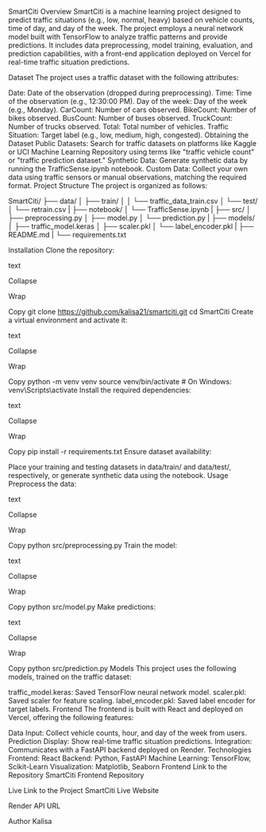 SmartCiti
Overview
SmartCiti is a machine learning project designed to predict traffic situations (e.g., low, normal, heavy) based on vehicle counts, time of day, and day of the week. The project employs a neural network model built with TensorFlow to analyze traffic patterns and provide predictions. It includes data preprocessing, model training, evaluation, and prediction capabilities, with a front-end application deployed on Vercel for real-time traffic situation predictions.

Dataset
The project uses a traffic dataset with the following attributes:

Date: Date of the observation (dropped during preprocessing).
Time: Time of the observation (e.g., 12:30:00 PM).
Day of the week: Day of the week (e.g., Monday).
CarCount: Number of cars observed.
BikeCount: Number of bikes observed.
BusCount: Number of buses observed.
TruckCount: Number of trucks observed.
Total: Total number of vehicles.
Traffic Situation: Target label (e.g., low, medium, high, congested).
Obtaining the Dataset
Public Datasets: Search for traffic datasets on platforms like Kaggle or UCI Machine Learning Repository using terms like "traffic vehicle count" or "traffic prediction dataset."
Synthetic Data: Generate synthetic data by running the TrafficSense.ipynb notebook.
Custom Data: Collect your own data using traffic sensors or manual observations, matching the required format.
Project Structure
The project is organized as follows:

SmartCiti/
├── data/
│   ├── train/
│   │   └── traffic_data_train.csv
│   └── test/
│       └── retrain.csv
|
├── notebook/
│   └── TrafficSense.ipynb
|
├── src/
│   ├── preprocessing.py
│   ├── model.py
│   └── prediction.py
|
├── models/
│   ├── traffic_model.keras
│   ├── scaler.pkl
│   └── label_encoder.pkl
|
├── README.md
|
└── requirements.txt


Installation
Clone the repository:

text

Collapse

Wrap

Copy
git clone https://github.com/kalisa21/smartciti.git
cd SmartCiti
Create a virtual environment and activate it:

text

Collapse

Wrap

Copy
python -m venv venv
source venv/bin/activate  # On Windows: venv\Scripts\activate
Install the required dependencies:

text

Collapse

Wrap

Copy
pip install -r requirements.txt
Ensure dataset availability:

Place your training and testing datasets in data/train/ and data/test/, respectively, or generate synthetic data using the notebook.
Usage
Preprocess the data:

text

Collapse

Wrap

Copy
python src/preprocessing.py
Train the model:

text

Collapse

Wrap

Copy
python src/model.py
Make predictions:

text

Collapse

Wrap

Copy
python src/prediction.py
Models
This project uses the following models, trained on the traffic dataset:

traffic_model.keras: Saved TensorFlow neural network model.
scaler.pkl: Saved scaler for feature scaling.
label_encoder.pkl: Saved label encoder for target labels.
Frontend
The frontend is built with React and deployed on Vercel, offering the following features:

Data Input: Collect vehicle counts, hour, and day of the week from users.
Prediction Display: Show real-time traffic situation predictions.
Integration: Communicates with a FastAPI backend deployed on Render.
Technologies
Frontend: React
Backend: Python, FastAPI
Machine Learning: TensorFlow, Scikit-Learn
Visualization: Matplotlib, Seaborn
Frontend Link to the Repository
SmartCiti Frontend Repository

Live Link to the Project
SmartCiti Live Website

Render API URL

Author
Kalisa
